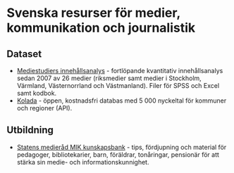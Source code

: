 # Svenska resurser för medier, kommunikation och journalistik

## Dataset

- [Mediestudiers innehållsanalys](https://mediestudier.se/mediestudiers-innehallsanalys/) - fortlöpande kvantitativ innehållsanalys sedan 2007 av 26 medier (riksmedier samt medier i Stockholm, Värmland, Västernorrland och Västmanland). Filer för SPSS och Excel samt kodbok.
- [Kolada](https://www.kolada.se/) - öppen, kostnadsfri databas med 5 000 nyckeltal för kommuner och regioner (API).

## Utbildning

- [Statens medieråd MIK kunskapsbank](https://www.statensmedierad.se/mik-sveriges-kunskapsbank) - tips, fördjupning och material för pedagoger, bibliotekarier, barn, föräldrar, tonåringar, pensionär för att stärka sin medie- och informationskunnighet.
